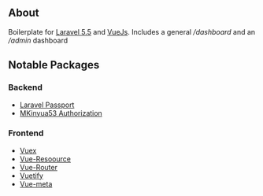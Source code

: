 ## About

Boilerplate for [Laravel 5.5](https://laravel.com/docs/5.5) and [VueJs](https://vuejs.org/v2/guide).
Includes a general */dashboard* and an */admin* dashboard

## Notable Packages
### Backend
- [Laravel Passport](https://laravel.com/docs/5.5/passport)
- [MKinyua53 Authorization](https://github.com/MKinyua53/authorization)

### Frontend
- [Vuex](https://vuex.vuejs.org/guide/)
- [Vue-Resoource](https://github.com/pagekit/vue-resource)
- [Vue-Router](https://router.vuejs.org/guide/)
- [Vuetify](https://v1.vuetifyjs.com/en/getting-started/quick-start)
- [Vue-meta](https://vue-meta.nuxtjs.org/guide/)
